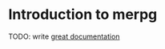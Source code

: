 # Introduction to merpg

TODO: write [great documentation](http://jacobian.org/writing/great-documentation/what-to-write/)
